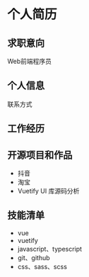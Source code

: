 # 个人简历

## 求职意向

Web前端程序员

## 个人信息

联系方式

## 工作经历

## 开源项目和作品

- 抖音
- 淘宝
- Vuetify UI 库源码分析

## 技能清单

- vue
- vuetify
- javascript、typescript
- git、github
- css、sass、scss
